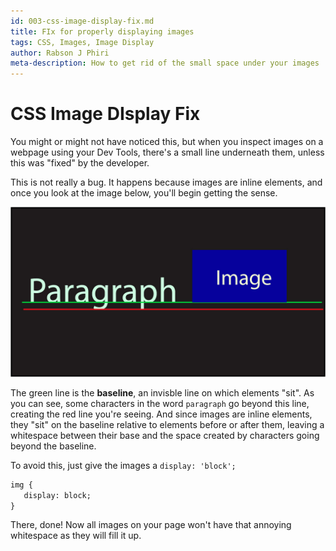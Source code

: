 ```yaml
---
id: 003-css-image-display-fix.md
title: FIx for properly displaying images
tags: CSS, Images, Image Display
author: Rabson J Phiri
meta-description: How to get rid of the small space under your images
---
```


# CSS Image DIsplay Fix

You might or might not have noticed this, but when you inspect images on a webpage using your Dev Tools, there's a small line underneath them, unless this was "fixed" by the developer.

This is not really a bug. It happens because images are inline elements, and once you look at the image below, you'll begin getting the sense.

<div align="center">
  <img src="images/baseline.jpg">
</div>

The green line is the **baseline**, an invisble line on which elements "sit". As you can see, some characters in the word `paragraph` go beyond this line, creating the red line you're seeing. And since images are inline elements, they "sit" on the baseline relative to elements before or after them, leaving a whitespace between their base and the space created by characters going beyond the baseline.

To avoid this, just give the images a `display: 'block';`

```html
img {
   display: block;
}
```

There, done! Now all images on your page won't have that annoying whitespace as they will fill it up.